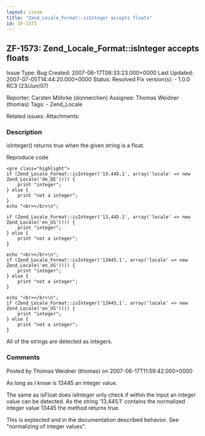 ```yaml
---
layout: issue
title: "Zend_Locale_Format::isInteger accepts floats"
id: ZF-1573
---
```


ZF-1573: Zend\_Locale\_Format::isInteger accepts floats
-------------------------------------------------------

 Issue Type: Bug Created: 2007-06-17T06:33:23.000+0000 Last Updated: 2007-07-05T14:44:20.000+0000 Status: Resolved Fix version(s): - 1.0.0 RC3 (23/Jun/07)
 
 Reporter:  Carsten Möhrke (donnerchen)  Assignee:  Thomas Weidner (thomas)  Tags: - Zend\_Locale
 
 Related issues: 
 Attachments: 
### Description

isInteger() returns true when the given string is a float.

Reproduce code

 
    <pre class="highlight">
    if (Zend_Locale_Format::isInteger('13.445,1', array('locale' => new Zend_Locale('de_DE')))) {
        print "integer";
    } else {
        print "not a integer";
    } 
    echo "<br></br>\n";
    
    if (Zend_Locale_Format::isInteger('13,445.1', array('locale' => new Zend_Locale('en_US')))) {
        print "integer";
    } else {
        print "not a integer";
    } 
    
    echo "<br></br>\n";
    if (Zend_Locale_Format::isInteger('13445.1', array('locale' => new Zend_Locale('en_US')))) {
        print "integer";
    } else {
        print "not a integer";
    } 
    
    echo "<br></br>\n";
    if (Zend_Locale_Format::isInteger('13445,1', array('locale' => new Zend_Locale('en_US')))) {
        print "integer";
    } else {
        print "not a integer";
    } 
    


All of the strings are detected as integers.

 

 

### Comments

Posted by Thomas Weidner (thomas) on 2007-06-17T11:59:42.000+0000

As long as I know is 13445 an integer value.

The same as isFloat does isInteger only check if within the input an integer value can be detected. As the string '13,445.1' contains the normalized integer value 13445 the method returns true.

This is exptected and in the documentation described behavior. See "normalizing of integer values".

 

 